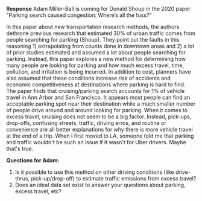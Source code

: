 
**Response**
Adam Miller-Ball is coming for Donald Shoup in the 2020 paper "Parking search caused congestion: Where’s all the fuss?"

In this paper about new transportation research methods, the authors dethrone previous research that estimated 30% of urban traffic comes from people searching for parking (Shoup). They point out the faults in this reasoning 1) extrapolating from counts done in downtown areas and 2) a lot of prior studies estimated and assumed a lot about people searching for parking. Instead, this paper explores a new method for determining how many people are looking for parking and how much excess travel, time, pollution, and irritation is being incurred. In addition to cost, planners have also assumed that these conditions increase risk of accidents and economic competitiveness at destinations where parking is hard to find. The paper finds that cruising/parking search accounts for 1% of vehicle travel in Ann Arbor and San Francisco. It appears most people can find an acceptable parking spot near their destination while a much smaller number of people drive around and around looking for parking. When it comes to excess travel, cruising does not seem to be a big factor. Instead, pick-ups, drop-offs, confusing streets, traffic, driving erros, and routine or convenience are all better explanations for why there is more vehicle travel at the end of a trip. When I first moved to LA, someone told me that parking and traffic wouldn't be such an issue if it wasn't for Uber drivers. Maybe that's true.

**Questions for Adam:**
1) Is it possible to use this method on other driving conditions (like drive-thrus, pick-up/drop-off) to estimate traffic emissions from excess travel?
2) Does an ideal data set exist to answer your questions about parking, excess travel, etc?
